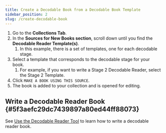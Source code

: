 ```yaml
---
title: Create a Decodable Book from a Decodable Book Template
sidebar_position: 2
slug: /create-decodable-book
---
```



1. Go to the **Collections Tab**.
2. In the **Sources for New Books section**, scroll down until you find the **Decodable Reader Template(s)**.
	1. In this example, there is a set of templates, one for each decodable stage.
3. Select a template that corresponds to the decodable stage for your book.
	1. For example, if you want to write a Stage 2 Decodable Reader, select the Stage 2 Template.
4. Click `MAKE A BOOK USING THIS SOURCE`.
5. The book is added to your collection and is opened for editing.

## Write a Decodable Reader Book {#5f3aefc29dc7439897a80ed44ff88073}


See [Use the Decodable Reader Tool](/use-decodable-reader-tool) to learn how to write a decodable reader book.


